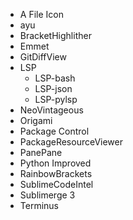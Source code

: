 - A File Icon
- ayu
- BracketHighlither
- Emmet
- GitDiffView
- LSP
    - LSP-bash
    - LSP-json
    - LSP-pylsp
- NeoVintageous
- Origami
- Package Control
- PackageResourceViewer
- PanePane
- Python Improved
- RainbowBrackets
- SublimeCodeIntel
- Sublimerge 3
- Terminus


